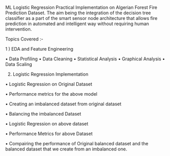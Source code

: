 ML Logistic Regression Practical Implementation on Algerian Forest Fire Prediction Dataset.
The aim being the integration of the decision tree classifier as a part of the smart sensor node architecture that allows fire prediction in automated and intelligent way without requiring human intervention.

Topics Covered :-

1 ) EDA and Feature Engineering

• Data Profiling
• Data Cleaning
• Statistical Analysis
• Graphical Analysis
• Data Scaling



2) Logistic Regression Implementation

• Logistic Regression on Original Dataset

• Performance metrics for the above model

• Creating an imbalanced dataset from
original dataset

• Balancing the imbalanced Dataset

• Logistic Regression on above dataset

• Performance Metrics for above Dataset

• Compairing the performance of Original balanced dataset and the balanced dataset that we create from an imbalanced one.


